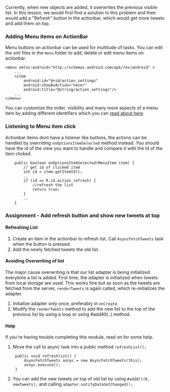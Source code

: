Currently, when new objects are added, it overwrites the previous visible list. In this lesson, we would first find a solution to this problem and then would add a "Refresh" button in the actionbar, which would get more tweets and add them on top.

### Adding Menu items on ActionBar

Menu buttons on actionbar can be used for multitude of tasks. You can edit the xml files in the `menu` folder to add, delete or edit menu items on actionbar.

	<menu xmlns:android="http://schemas.android.com/apk/res/android" >
		...
	    <item
	        android:id="@+id/action_settings"			
	        android:showAsAction="never"
	        android:title="@string/action_settings"/>
		...
	</menu>

You can customize the order, visibility and many more aspects of a menu item by adding different identifiers which you can [read about here](http://developer.android.com/guide/topics/resources/menu-resource.html).

### Listening to Menu item click

Actionbar items dont have a listener like buttons, the actions can be handled by overriding `onOptionsItemSelected` method instead. You should have the id of the view you want to handle and compare it with the Id of the item clicked.

    	public boolean onOptionsItemSelected(MenuItem item) {
			// get id of clicked item
    		int id = item.getItemId();
			..
    		if (id == R.id.action_refresh) {
    			//refresh the list
    			return true;
    		}
			..
    	}

### Assignment - Add refresh button and show new tweets at top

#### Refreshing List

1. Create an item in the actionbar to refresh list. Call `AsyncFetchTweets` task when the button is pressed.
2. Add the newly fetched tweets the old list.


#### Avoiding Overwriting of list
The major cause overwriting is that our list adapter is being initialized everytime a list is added. First time, the adapter is initialized when tweets from local storage are used. This works fine but as soon as the tweets are fetched from the server, `renderTweets` is again called, which re-initializes the adapter.

1. Initialize adapter only once, preferably in `onCreate`.
2. Modify the `renderTweets` method to add the new list to the top of the previous list by using a loop or using #addAll(..) method. 


#### Help

If you're having trouble completing this module, read on for some help.

1. Move the call to async task into a public method `refreshList();`

	    public void refreshlist() {
    		AsyncFetchTweets asnyc = new AsyncFetchTweets(this);
    		asnyc.execute();
    	}
2. You can add the new tweets on top of old list by using `#addAll(0, newTweets);` and calling `adapter.notifyDataSetChanged();`
